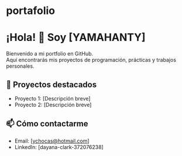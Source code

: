 # portafolio

# ¡Hola! 👋 Soy [YAMAHANTY]

Bienvenido a mi portfolio en GitHub.  
Aquí encontrarás mis proyectos de programación, prácticas y trabajos personales.

## 🚀 Proyectos destacados
- Proyecto 1: [Descripción breve]
- Proyecto 2: [Descripción breve]

## 📫 Cómo contactarme
- Email: [ychocas@hotmail.com]
- LinkedIn: [dayana-clark-372076238]

